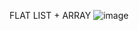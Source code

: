 FLAT LIST + ARRAY
![image](https://github.com/Nathesky/Array-React-Native/assets/132522541/1e8e286c-6449-48c0-8db2-7cb358e93235)

